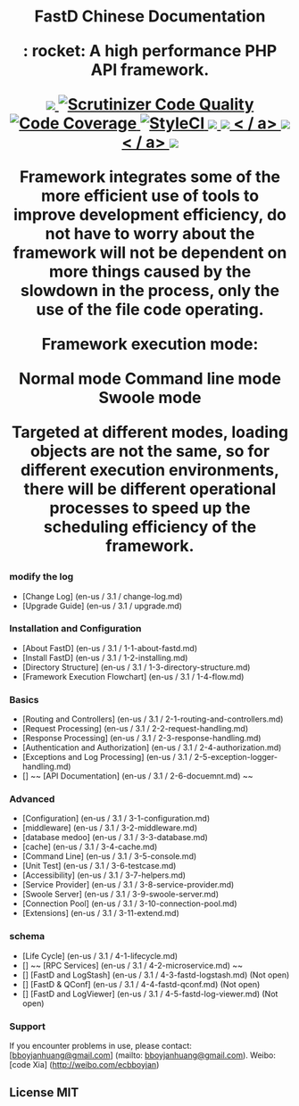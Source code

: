 <h1 align = "center"> FastD Chinese Documentation </ h1>

<p align = "center">: rocket: A high performance PHP API framework. </ p>

<p align = "center">
<a href="https://travis-ci.org/JanHuang/fastD"> <img src = "https://travis-ci.org/JanHuang/fastD.svg?branch=master" /> </ a >
<a href="https://scrutinizer-ci.com/g/JanHuang/fastD/?branch=master"> <img src = "https://scrutinizer-ci.com/g/JanHuang/fastD/badges/ quality-score.png? b = master "title =" Scrutinizer Code Quality "> </a>
<a href="https://scrutinizer-ci.com/g/JanHuang/fastD/?branch=master"> <img src = "https://scrutinizer-ci.com/g/JanHuang/fastD/badges/ coverage.png? b = master "alt =" Code Coverage "> </a>
<a href="https://styleci.io/repos/35930132"> <img src = "https://styleci.io/repos/35930132/shield?branch=3.1" alt = "StyleCI"> </ a >
<a href="https://fastdlabs.com/"> <img src = "https://poser.pugx.org/fastd/fastd/v/stable" /> </a>
<a href="http://www.php.net/"> <img src = "https://img.shields.io/badge/php-%3E%3D5.6-8892BF.svg" /> < / a>
<a href="http://www.swoole.com/"> <img src = "https://img.shields.io/badge/swoole-%3E%3D1.9.6-8892BF.svg" /> < / a>
<a href="https://fastdlabs.com/"> <img src = "https://poser.pugx.org/fastd/fastd/license" /> </a>
</ p>

Framework integrates some of the more efficient use of tools to improve development efficiency, do not have to worry about the framework will not be dependent on more things caused by the slowdown in the process, only the use of the file code operating.

Framework execution mode:

Normal mode
Command line mode
Swoole mode

Targeted at different modes, loading objects are not the same, so for different execution environments, there will be different operational processes to speed up the scheduling efficiency of the framework.

### modify the log

- [Change Log] (en-us / 3.1 / change-log.md)
- [Upgrade Guide] (en-us / 3.1 / upgrade.md)

### Installation and Configuration

- [About FastD] (en-us / 3.1 / 1-1-about-fastd.md)
- [Install FastD] (en-us / 3.1 / 1-2-installing.md)
- [Directory Structure] (en-us / 3.1 / 1-3-directory-structure.md)
- [Framework Execution Flowchart] (en-us / 3.1 / 1-4-flow.md)

### Basics

- [Routing and Controllers] (en-us / 3.1 / 2-1-routing-and-controllers.md)
- [Request Processing] (en-us / 3.1 / 2-2-request-handling.md)
- [Response Processing] (en-us / 3.1 / 2-3-response-handling.md)
- [Authentication and Authorization] (en-us / 3.1 / 2-4-authorization.md)
- [Exceptions and Log Processing] (en-us / 3.1 / 2-5-exception-logger-handling.md)
- [] ~~ [API Documentation] (en-us / 3.1 / 2-6-docuemnt.md) ~~

### Advanced

- [Configuration] (en-us / 3.1 / 3-1-configuration.md)
- [middleware] (en-us / 3.1 / 3-2-middleware.md)
- [database medoo] (en-us / 3.1 / 3-3-database.md)
- [cache] (en-us / 3.1 / 3-4-cache.md)
- [Command Line] (en-us / 3.1 / 3-5-console.md)
- [Unit Test] (en-us / 3.1 / 3-6-testcase.md)
- [Accessibility] (en-us / 3.1 / 3-7-helpers.md)
- [Service Provider] (en-us / 3.1 / 3-8-service-provider.md)
- [Swoole Server] (en-us / 3.1 / 3-9-swoole-server.md)
- [Connection Pool] (en-us / 3.1 / 3-10-connection-pool.md)
- [Extensions] (en-us / 3.1 / 3-11-extend.md)

### schema

- [Life Cycle] (en-us / 3.1 / 4-1-lifecycle.md)
- [] ~~ [RPC Services] (en-us / 3.1 / 4-2-microservice.md) ~~
- [] [FastD and LogStash] (en-us / 3.1 / 4-3-fastd-logstash.md) (Not open)
- [] [FastD & QConf] (en-us / 3.1 / 4-4-fastd-qconf.md) (Not open)
- [] [FastD and LogViewer] (en-us / 3.1 / 4-5-fastd-log-viewer.md) (Not open)

### Support

If you encounter problems in use, please contact: [bboyjanhuang@gmail.com] (mailto: bboyjanhuang@gmail.com). Weibo: [code Xia] (http://weibo.com/ecbboyjan)

## License MIT